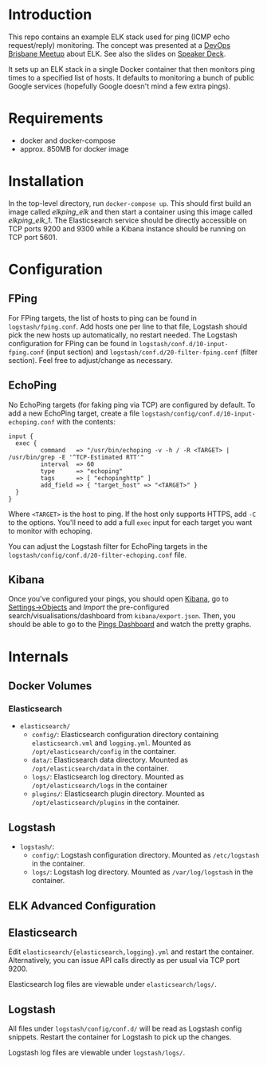 # Introduction

This repo contains an example ELK stack used for ping (ICMP echo
request/reply) monitoring.  The concept was presented at a
[DevOps Brisbane Meetup](http://www.meetup.com/Devops-Brisbane/events/224090775/)
about ELK.  See also the slides on
[Speaker Deck](https://speakerdeck.com/elastic/you-know-for-pings).

It sets up an ELK stack in a single Docker container that then
monitors ping times to a specified list of hosts.  It defaults to
monitoring a bunch of public Google services (hopefully Google doesn't
mind a few extra pings).

# Requirements

- docker and docker-compose
- approx. 850MB for docker image

# Installation

In the top-level directory, run `docker-compose up`.  This should
first build an image called *elkping_elk* and then start a container
using this image called *elkping_elk_1*.  The Elasticsearch service
should be directly accessible on TCP ports 9200 and 9300 while a
Kibana instance should be running on TCP port 5601.

# Configuration

## FPing

For FPing targets, the list of hosts to ping can be found in
`logstash/fping.conf`.  Add hosts one per line to that file, Logstash
should pick the new hosts up automatically, no restart needed.  The
Logstash configuration for FPing can be found in
`logstash/conf.d/10-input-fping.conf` (input section) and
`logstash/conf.d/20-filter-fping.conf` (filter section).  Feel free to
adjust/change as necessary.

## EchoPing

No EchoPing targets (for faking ping via TCP) are configured by
default. To add a new EchoPing target, create a file
`logstash/config/conf.d/10-input-echoping.conf` with the contents:

```
input {
  exec {
         command   => "/usr/bin/echoping -v -h / -R <TARGET> | /usr/bin/grep -E '^TCP-Estimated RTT'"
         interval  => 60
         type      => "echoping"
         tags      => [ "echopinghttp" ]
         add_field => { "target_host" => "<TARGET>" }
  }
}
```

Where `<TARGET>` is the host to ping.  If the host only supports
HTTPS, add `-C` to the options. You'll need to add a full `exec` input
for each target you want to monitor with echoping.

You can adjust the Logstash filter for EchoPing targets in the
`logstash/config/conf.d/20-filter-echoping.conf` file.

## Kibana

Once you've configured your pings, you should open
[Kibana](http://localhost:5601), go to
[Settings->Objects](http://localhost:5601/#/settings/objects?_g=%28%29)
and *Import* the pre-configured search/visualisations/dashboard from
`kibana/export.json`.  Then, you should be able to go to the
[Pings Dashboard](http://localhost:5601/#/dashboard/Pings?_g=%28%29)
and watch the pretty graphs.

# Internals

## Docker Volumes

### Elasticsearch

- `elasticsearch/`
  - `config/`: Elasticsearch configuration directory
  containing `elasticsearch.vml` and `logging.yml`. Mounted as
  `/opt/elasticsearch/config` in the container.
  - `data/`: Elasticsearch data directory. Mounted as
  `/opt/elasticsearch/data` in the container.
  - `logs/`: Elasticsearch log directory. Mounted as
  `/opt/elasticsearch/logs` in the container
  - `plugins/`: Elasticsearch plugin directory.  Mounted as
  `/opt/elasticsearch/plugins` in the container.

## Logstash

- `logstash/`:
  - `config/`: Logstash configuration directory.  Mounted as
  `/etc/logstash` in the container.
  - `logs/`: Logstash log directory. Mounted as
  `/var/log/logstash` in the container.

## ELK Advanced Configuration

## Elasticsearch

Edit `elasticsearch/{elasticsearch,logging}.yml` and restart the
container.  Alternatively, you can issue API calls directly as per
usual via TCP port 9200.

Elasticsearch log files are viewable under `elasticsearch/logs/`.

## Logstash

All files under `logstash/config/conf.d/` will be read as Logstash
config snippets. Restart the container for Logstash to pick up the changes.

Logstash log files are viewable under `logstash/logs/`.
